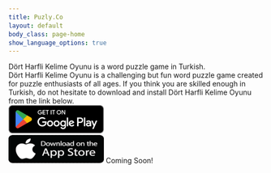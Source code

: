 ```yaml
---
title: Puzly.Co
layout: default
body_class: page-home
show_language_options: true
---
```


<section class="section download-section">
	<div class="container">
		<div class="section-content">
			<div class="section-title">
				<span>Dört Harfli Kelime Oyunu</span> is a word puzzle game in Turkish.
			</div>
			<div class="section-text">
				<span>Dört Harfli Kelime Oyunu</span> is a challenging but fun word puzzle game created for puzzle enthusiasts of all ages. If you think you are skilled enough in Turkish, do not hesitate to download and install <span>Dört Harfli Kelime Oyunu</span> from the link below.
			</div>
			<div class="section-badge">
				<a href="https://play.google.com/store/apps/details?id=co.puzly.dhko" target="_blank"><img alt="Get it on Google Play" id="logo-img" width="188" height="56" src="/images/google-play-badge-en.png" /></a>
				<div class="app-badge-container">
					<img alt="Get it on App Store" id="logo-img" width="188" height="56" src="/images/app-store-badge-en.png" />
					<span>Coming Soon!</span>
				</div>
			</div>
		</div>
	</div>
</section>
